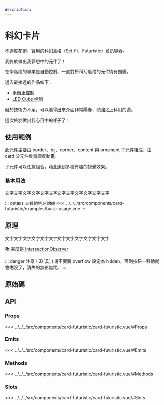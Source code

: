 ```yaml
---
description:
---
```


<script setup>
import SourceLinkList from '../../../src/components/source-link-list.vue'

import BasicUsage from '../../../src/components/card-futuristic/examples/basic-usage.vue'
</script>

# 科幻卡片 <Badge type="info" text="card" />

不過度花俏、實用的科幻風格（Sci-Fi、Futuristic）資訊容器。

我終於做出我夢想中的元件了！

在學階段的專業是自動控制，一直對於科幻風格的元件情有獨鍾。

過去最接近的作品如下：

- [平衡車控制](https://www.youtube.com/watch?v=M7zT4Zw0azc)
- [LED Cube 控制](https://www.youtube.com/watch?v=6dSCRM2puSs)

礙於技術力不足，可以看得出來介面非常陽春，勉強沾上科幻的邊。

這次終於做出我心目中的樣子了！

## 使用範例

此元件主要由 border、bg、corner、content 與 ornament 子元件組成，由 card 父元件負責調度動畫。

子元件可以任意組合，藉此達到多種有趣的視覺效果。

### 基本用法

文字文字文字文字文字文字文字文字文字文字文字文字

<basic-usage class="h-[60vh]"/>

::: details 查看範例原始碼
<<< ../../../src/components/card-futuristic/examples/basic-usage.vue
:::

## 原理

文字文字文字文字文字文字文字文字文字文字文字文字

📚 [甚麼是 IntersectionObserver](https://developer.mozilla.org/zh-CN/docs/Web/API/IntersectionObserver)

::: danger 注意！Σ(ˊДˋ;)
請不要將 overflow 設定為 hidden，否則按鈕一移動就會啪沒了，消失的無影無蹤。
:::

## 原始碼

<source-link-list name="card-futuristic"/>

## API

### Props

<<< ../../../src/components/card-futuristic/card-futuristic.vue/#Props

### Emits

<<< ../../../src/components/card-futuristic/card-futuristic.vue/#Emits

### Methods

<<< ../../../src/components/card-futuristic/card-futuristic.vue/#Methods

### Slots

<<< ../../../src/components/card-futuristic/card-futuristic.vue/#Slots
